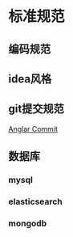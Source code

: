 # 标准规范

## 编码规范

## idea风格

## git提交规范

[Anglar Commit](https://docs.google.com/document/d/1QrDFcIiPjSLDn3EL15IJygNPiHORgU1_OOAqWjiDU5Y/edit#heading=h.greljkmo14y0)

## 数据库

### mysql

### elasticsearch

### mongodb
